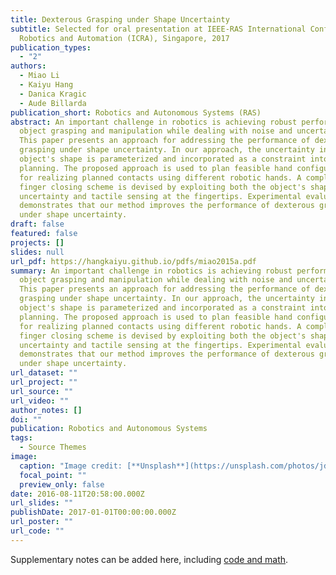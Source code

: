 ```yaml
---
title: Dexterous Grasping under Shape Uncertainty
subtitle: Selected for oral presentation at IEEE-RAS International Conference on
  Robotics and Automation (ICRA), Singapore, 2017
publication_types:
  - "2"
authors:
  - Miao Li
  - Kaiyu Hang
  - Danica Kragic
  - Aude Billarda
publication_short: Robotics and Autonomous Systems (RAS)
abstract: An important challenge in robotics is achieving robust performance in
  object grasping and manipulation while dealing with noise and uncertainty.
  This paper presents an approach for addressing the performance of dexterous
  grasping under shape uncertainty. In our approach, the uncertainty in the
  object's shape is parameterized and incorporated as a constraint into grasp
  planning. The proposed approach is used to plan feasible hand configurations
  for realizing planned contacts using different robotic hands. A compliant
  finger closing scheme is devised by exploiting both the object's shape
  uncertainty and tactile sensing at the fingertips. Experimental evaluation
  demonstrates that our method improves the performance of dexterous grasping
  under shape uncertainty.
draft: false
featured: false
projects: []
slides: null
url_pdf: https://hangkaiyu.github.io/pdfs/miao2015a.pdf
summary: An important challenge in robotics is achieving robust performance in
  object grasping and manipulation while dealing with noise and uncertainty.
  This paper presents an approach for addressing the performance of dexterous
  grasping under shape uncertainty. In our approach, the uncertainty in the
  object's shape is parameterized and incorporated as a constraint into grasp
  planning. The proposed approach is used to plan feasible hand configurations
  for realizing planned contacts using different robotic hands. A compliant
  finger closing scheme is devised by exploiting both the object's shape
  uncertainty and tactile sensing at the fingertips. Experimental evaluation
  demonstrates that our method improves the performance of dexterous grasping
  under shape uncertainty.
url_dataset: ""
url_project: ""
url_source: ""
url_video: ""
author_notes: []
doi: ""
publication: Robotics and Autonomous Systems
tags:
  - Source Themes
image:
  caption: "Image credit: [**Unsplash**](https://unsplash.com/photos/jdD8gXaTZsc)"
  focal_point: ""
  preview_only: false
date: 2016-08-11T20:58:00.000Z
url_slides: ""
publishDate: 2017-01-01T00:00:00.000Z
url_poster: ""
url_code: ""
---
```


Supplementary notes can be added here, including [code and math](https://wowchemy.com/docs/content/writing-markdown-latex/).
